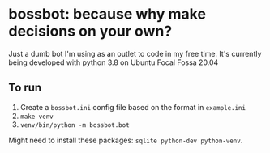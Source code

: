 # bossbot: because why make decisions on your own?

Just a dumb bot I'm using as an outlet to code in my free time. It's currently being developed with python 3.8 on Ubuntu Focal Fossa 20.04

## To run

1. Create a `bossbot.ini` config file based on the format in `example.ini`
2. `make venv`
3. `venv/bin/python -m bossbot.bot`

Might need to install these packages: `sqlite python-dev python-venv`.
